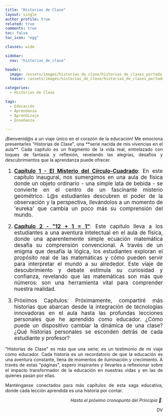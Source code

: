 ```yaml
---
title: "Historias de Clase"
layout: single
author_profile: true
related: true
comments: true
toc: false
toc_icon: "egg"

classes: wide

sidebar:
  nav: "historias_de_clase"

header:
  image: /assets/images/historias_de_clase/historias_de_clases_portada.png
  teaser: /assets/images/historias_de_clase/historias_de_clases_portada.png

categories:
  - Historias de Clase

tags:
  - Educación
  - Aprendanza
  - Aprendizaje
  - Enseñanza

---
```

<div align="justify" markdown="1">
¡Bienvenid@s a un viaje único en el corazón de la educación! Me emociona presentarles "Historias de Clase", una **serie nacida de mis vivencias en el aula**. Cada capítulo es un fragmento de la vida real, entrelazado con toques de fantasía y reflexión, revelando las alegrías, desafíos y descubrimientos que la aprendanza puede ofrecer.

<div markdown="1" style = "font-size: 1.2em;">

1. [**Capítulo 1 - El Misterio del Círculo-Cuadrado**](https://daniavm.github.io/historias%20de%20clase/el-circulo-cuadrado/):
  En este capítulo inaugural, nos sumergimos en una aula de física donde un objeto ordinario - una simple lata de bebida - se convierte en el centro de un fascinante misterio geométrico. L@s estudiantes descubren el poder de la observación y la perspectiva, llevándolos a un momento de 'eureka' que cambia un poco más su comprensión del mundo.
  
2. [**Capítulo 2 - "12 + 1 = 1"**](https://daniavm.github.io/historias%20de%20clase/12_mas_1_es_1/): Este capítulo lleva a los estudiantes a una aventura intelectual en el aula de física, donde una aparentemente simple ecuación matemática desafía su comprensión convencional. A través de un enigma que desafía la lógica, los estudiantes exploran el propósito real de las matemáticas y cómo pueden servir para interpretar el mundo a su alrededor. Este viaje de descubrimiento y debate estimula su curiosidad y confianza, revelando que las matemáticas son más que números: son una herramienta vital para comprender nuestra realidad.

3. Próximos Capítulos: 
  Próximamente, compartiré más historias que abarcan desde la integración de tecnologías innovadoras en el aula hasta las profundas lecciones personales que he aprendido como educador. ¿Cómo puede un dispositivo cambiar la dinámica de una clase? ¿Qué historias personales se esconden detrás de cada estudiante y profesor?

</div>

"Historias de Clase" es más que una serie; es un testimonio de mi viaje como educador. Cada historia es un recordatorio de que la educación es una aventura constante, llena de momentos de iluminación y crecimiento. A través de estas "páginas", espero inspirarles y llevarles a reflexionar sobre el impacto transformador de la educación en nuestras vidas y en las de quienes pasan por ellas.

Manténganse conectados para más capítulos de esta saga educativa, donde cada lección aprendida es una historia por contar.

<div align="right" markdown="1">

_Hasta el próximo cronopunto del Principia 🥚._

DV

</div>

</div>
